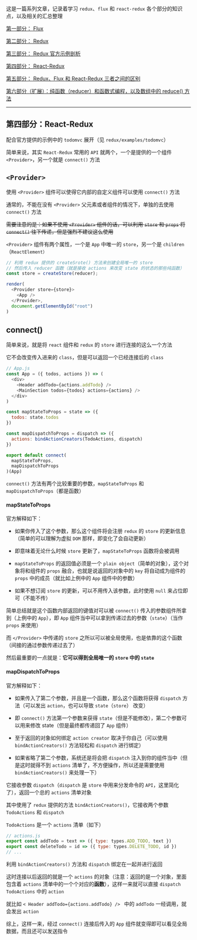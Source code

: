 这是一篇系列文章，记录着学习 `redux`、`flux` 和 `react-redux` 各个部分的知识点，以及相关的汇总整理

[第一部分： Flux](https://github.com/hanekaoru/WebLearningNotes/blob/master/backups/react/05.md)

[第二部分： Redux](https://github.com/hanekaoru/WebLearningNotes/blob/master/backups/react/06.md)

[第三部分： Redux 官方示例剖析](https://github.com/hanekaoru/WebLearningNotes/blob/master/backups/react/07.md)

[第四部分： React-Redux](https://github.com/hanekaoru/WebLearningNotes/blob/master/backups/react/08.md)

[第五部分： Redux、Flux 和 React-Redux 三者之间的区别](https://github.com/hanekaoru/WebLearningNotes/blob/master/backups/react/09.md)

[第六部分（扩展）：纯函数（reducer）和函数式编程，以及数组中的 reduce() 方法](https://github.com/hanekaoru/WebLearningNotes/blob/master/backups/react/10.md)

----


## 第四部分：React-Redux

配合官方提供的示例中的 `todomvc` 展开（见 `redux/examples/todomvc`）

简单来说，其实 `React-Redux` 常用的 `API` 就两个，一个是提供的一个组件 `<Provider>`，另一个就是 `connect()` 方法


## `<Provider>`

使用 `<Provider>` 组件可以使得它内部的自定义组件可以使用 `connect()` 方法

通常的，不能在没有 `<Provider>` 父元素或者组件的情况下，单独的去使用 `connect()` 方法

~~需要注意的是：如果不使用 `<Provider>` 组件的话，可以利用 `store` 和 `props` 将 `connect()` 往下传递，但是强烈不建议这么使用~~

`<Provider>` 组件有两个属性，一个是 `App` 中唯一的 `store`，另一个是 `children`（`ReactElement）`


```js
// 利用 redux 提供的 createSrote() 方法来创建全局唯一的 store
// 然后传入 reducer 函数（就是接收 actions 来改变 state 的状态的那些纯函数）
const store = createStore(reducer);

render(
  <Provider store={store}>
    <App />
  </Provider>,
  document.getElementById("root")
)
```



## connect()

简单来说，就是将 `react` 组件和 `redux` 的 `store` 进行连接的这么一个方法

它不会改变传入进来的 `class`，但是可以返回一个已经连接后的 `class`

```js
// App.js
const App = ({ todos, actions }) => (
  <div>
    <Header addTodo={actions.addTodo} />
    <MainSection todos={todos} actions={actions} />
  </div>
)

const mapStateToProps = state => ({
  todos: state.todos
})

const mapDispatchToProps = dispatch => ({
  actions: bindActionCreators(TodoActions, dispatch)
})

export default connect(
  mapStateToProps,
  mapDispatchToProps
)(App)
```

`connect()` 方法有两个比较重要的参数，`mapStateToProps` 和 `mapDispatchToProps`（都是函数）

#### mapStateToProps


官方解释如下：

* 如果你传入了这个参数，那么这个组件将会注册 `redux` 的 `store` 的更新信息（简单的可以理解为虚拟 `DOM` 那样，即变化了会自动更新）

* 即意味着无论什么时候 `store` 更新了，`mapStateToProps` 函数将会被调用

* `mapStateToProps` 的返回值必须是一个 `plain object`（简单的对象），这个对象将和组件的 `props` 融合，也就是说返回的对象中的 `key` 将自动成为组件的 `props` 中的成员（就比如上例中的 `App` 组件中的参数）

* 如果不想订阅 `store` 的更新，可以不用传入该参数，此时使用 `null` 来占位即可（不能不传）

简单总结就是这个函数内部返回的键值对可以被 `connect()` 传入的参数组件所拿到（上例中的 `App`），即 `App` 组件当中可以拿到传递过去的参数（`state`）（当作 `props` 来使用）

而 `</Provider>` 中传递的 `store` 之所以可以被全局使用，也是依靠的这个函数（间接的通过参数传递过去了）

然后最重要的一点就是：**它可以得到全局唯一的 `store` 中的 `state`**




#### mapDispatchToProps

官方解释如下：

* 如果传入了第二个参数，并且是一个函数，那么这个函数将获得 `dispatch` 方法（可以发出 `action`，也可以导致 `state`（`store`） 改变）

* 即 `connect()` 方法第一个参数来获得 `state`（但是不能修改），第二个参数可以用来修改 state（但是最终都传递回了 `App` 组件）

* 至于返回的对象如何绑定 `action creator` 取决于你自己（可以使用 `bindActionCreators()` 方法轻松和 `dispatch` 进行绑定）

* 如果省略了第二个参数，系统还是将会把 `dispatch` 注入到你的组件当中（但是这时就得不到 `actions` 清单了，不方便操作，所以还是需要使用 `bindActionCreators()` 来处理一下）

它接收参数 `dispatch`（`dispatch` 是 `store` 中用来分发命令的 `API`，这里简化了），返回一个总的 `actions` 清单对象

其中使用了 `redux` 提供的方法 `bindActionCreators()`，它接收两个参数 `TodoActions` 和 `dispatch`

`TodoActions` 是一个 `actions` 清单（如下）

```js
// actions.js
export const addTodo = text => ({ type: types.ADD_TODO, text })
export const deleteTodo = id => ({ type: types.DELETE_TODO, id })
// ...
```

利用 `bindActionCreators()` 方法和 `dispatch` 绑定在一起并进行返回

这时连接以后返回的就是一个 `actions` 的对象（注意：返回的是一个对象，里面包含着 `actions` 清单中的一个个对应的**函数**），这样一来就可以直接 `dispatch` `TodoActions` 中的 `action`

就比如 `< Header addTodo={actions.addTodo} /> ` 中的 `addTodo` 一经调用，就会发出 `action`

综上，这样一来，经过 `connect()` 连接后传入的 `App` 组件就变得即可以看见全局数据，而且还可以发送指令


